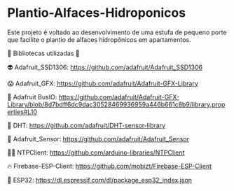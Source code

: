 # Plantio-Alfaces-Hidroponicos
Este projeto é voltado ao desenvolvimento de uma estufa de pequeno porte que facilite o plantio de alfaces hidropônicos em apartamentos.

🤠 Bibliotecas utilizadas 🤠 

👽 Adafruit_SSD1306: https://github.com/adafruit/Adafruit_SSD1306

😱 Adafruit_GFX: https://github.com/adafruit/Adafruit-GFX-Library

🥴 Adafruit BusIO: https://github.com/adafruit/Adafruit-GFX-Library/blob/8d7bdff6dc9dac30528469936959a446b661c8b9/library.properties#L10

🥵 DHT: https://github.com/adafruit/DHT-sensor-library

🍍 Adafruit_Sensor: https://github.com/adafruit/Adafruit_Sensor

👩‍💻 NTPClient: https://github.com/arduino-libraries/NTPClient 

🔥 Firebase-ESP-Client: https://github.com/mobizt/Firebase-ESP-Client

🤖 ESP32: https://dl.espressif.com/dl/package_esp32_index.json 
